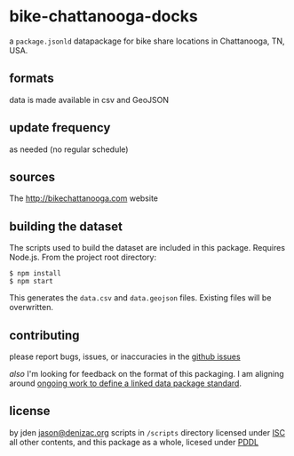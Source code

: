 # bike-chattanooga-docks
a `package.jsonld` datapackage for bike share locations in Chattanooga, TN, USA.


## formats
data is made available in csv and GeoJSON


## update frequency
as needed (no regular schedule)


## sources
The http://bikechattanooga.com website


## building the dataset
The scripts used to build the dataset are included in this package. Requires Node.js.
From the project root directory:
```console
$ npm install
$ npm start
```
This generates the `data.csv` and `data.geojson` files. Existing files will be overwritten.


## contributing
please report bugs, issues, or inaccuracies in the [github issues][]

*also* I'm looking for feedback on the format of this packaging. I am aligning around [ongoing work to define a linked data package standard](https://github.com/dataprotocols/dataprotocols/issues/110).

## license
by jden <jason@denizac.org>
scripts in `/scripts` directory licensed under [ISC][]
all other contents, and this package as a whole, licesed under [PDDL][]


[github issues]: https://github.com/jden/data-bike-chattanooga-docks/issues
[ISC]: http://opensource.org/licenses/ISC
[PDDL]: http://www.opendatacommons.org/licenses/pddl/1.0/